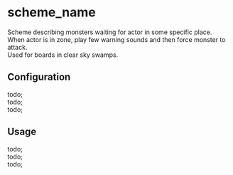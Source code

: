 # scheme_name

Scheme describing monsters waiting for actor in some specific place. <br/>
When actor is in zone, play few warning sounds and then force monster to attack. <br/>
Used for boards in clear sky swamps.

## Configuration

todo; <br/>
todo; <br/>
todo; <br/>

## Usage

todo; <br/>
todo; <br/>
todo; <br/>
